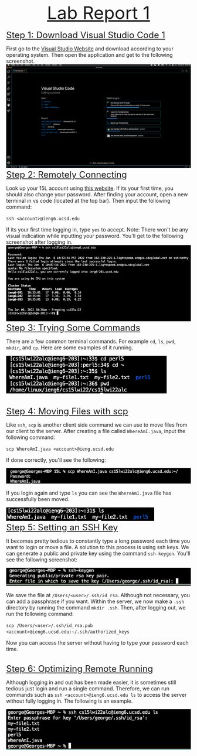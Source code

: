 
<div align="center" font = 100px>
<font size = "7"> 
<u>Lab Report 1</u> 
</font>
</div>
<br>
<font size = "5"> 
<u>Step 1: Download Visual Studio Code 1</u> 
</font>

First go to the [Visual Studio Website](https://code.visualstudio.com/) and download according to your operating system. Then open the application and get to the following screenshot.
![Image](VS_Code_LoadScreen.png)
<br>
<font size = "5"> 
<u>Step 2: Remotely Connecting</u> 
</font>

Look up your 15L account using [this website](https://sdacs.ucsd.edu/~icc/index.php). If its your first time, you should also change your password. After finding your account, open a new terminal in vs code (located at the top bar). Then input the following command: 

`ssh <account>@ieng6.ucsd.edu`

If its your first time logging in, type `yes` to accept. Note: There won't be any visual indication while inputting your password. You'll get to the following screenshot after logging in.
![Image](SSH_Screen.png)
<br>
<font size = "5"> 
<u>Step 3: Trying Some Commands</u> 
</font>

There are a few common terminal commands. For example `cd`, `ls`, `pwd`, `mkdir`, and `cp`. Here are some examples of it running.

![Image](Terminal_Commands.png)

<br>
<font size = "5"> 
<u>Step 4: Moving Files with scp</u> 
</font>

Like `ssh`, `scp` is another client side command we can use to move files from our client to the server. After creating a file called `WhereAmI.java`, input the following command:

`scp WhereAmI.java <account>@ieng.ucsd.edu`

If done correctly, you'll see the following:

![Image](SCP_Screen.png)

If you login again and type `ls` you can see the `WhereAmI.java` file has successfully been moved.

![Image](Show_WhereAmI.png)
<br>
<font size = "5"> 
<u>Step 5: Setting an SSH Key</u> 
</font>

It becomes pretty tedious to constantly type a long password each time you want to login or move a file. A solution to this process is using ssh keys. We can generate a public and private key using the command `ssh-keygen`. You'll see the following screenshot:

![Image](SSH_Key.png)

We save the file at `/Users/<user>/.ssh/id_rsa`. Although not necessary, you can add a passphrase if you want. Within the server, we now make a `.ssh` directory by running the command `mkdir .ssh`. Then, after logging out, we run the following command:

`scp /Users/<user>/.ssh/id_rsa.pub <account>@ieng6.ucsd.edu:~/.ssh/authorized_keys`

Now you can access the server without having to type your password each time.

<br>
<font size = "5"> 
<u>Step 6: Optimizing Remote Running</u> 
</font>

Although logging in and out has been made easier, it is sometimes still tedious just login and run a single command. Therefore, we can run commands such as `ssh <account>@ieng6.ucsd.edu ls` to access the server without fully logging in. The following is an example.

![Image](Pleasant_Remote.png)